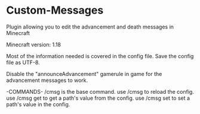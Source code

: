 # Custom-Messages
Plugin allowing you to edit the advancement and death messages in Minecraft

Minecraft version: 1.18

Most of the information needed is covered in the config file.
Save the config file as UTF-8.

Disable  the "announceAdvancement" gamerule in game for the advancement messages to work.

-COMMANDS-
/cmsg is the base command.
use /cmsg to reload the config.
use /cmsg get <path> to get a path's value from the config.
use /cmsg set <path> <value> to set a path's value in the config.
